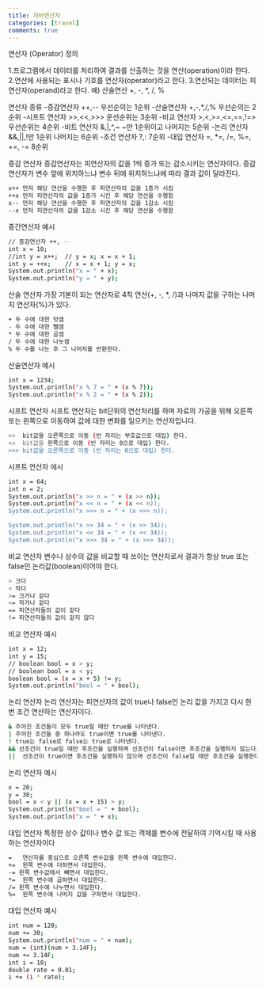 ```yaml
---
title: 자바연산자
categories: [travel]
comments: true
---
```

연산자 (Operator) 정의

1.프로그램에서 데이터를 처리하여 결과를 산출하는 것을 연산(operation)이라 한다.
2.연산에 사용되는 표시나 기호를 연산자(operator)라고 한다.
3.연산되는 데이터는 피연산자(operand)라고 한다.
 예) 산술연산 +, -, *, /, %

연산자 종류
-증감연산자 ++,-- 우선순의는 1순위
-산술연산자 +,-,*,/,% 우선순의는 2순위
-시프트 연산자 >>,<<,>>> 운선순위는 3순위
-비교 연산자 >,<,>=,<=,==,!=> 우선순위는 4순위
-비트 연산자 &,|,^,~ ~만 1순위이고 나머지는 5순위
-논리 연산자 &&,||,!만 1순위 나머지는 6순위
-조건 연산자 ?,: 7순위
-대입 연산자 =, *=, /=, %=, +=, -= 8순위

증감 연산자
증감연산자는 피연산자의 값을 1씩 증가 또는 감소시키는 연산자이다. 증감 연산자가 변수 앞에 위치하느냐 변수 뒤에 위치하느냐에 따라 결과 값이 달라진다.
```bash
x++ 먼저 해당 연산을 수행한 후 피연산자의 값을 1증가 시킴
++x 먼저 피연산자의 값을 1증가 시킨 후 해당 연산을 수행함
x-- 먼저 해당 연산을 수행한 후 피연산자의 값을 1감소 시킴
--x 먼저 피연산자의 값을 1감소 시킨 후 해당 연산을 수행함
```

증간연산자 예시
```bash
// 증감연산자 ++, --
int x = 10;
//int y = x++;  // y = x; x = x + 1;
int y = ++x;    // x = x + 1; y = x;
System.out.println("x = " + x);
System.out.println("y = " + y);
```

산술 연산자
가장 기본이 되는 연산자로 4칙 연산(+, -, *, /)과 나머지 값을 구하는 나머지 연산자(%)가 있다.
```bash
+ 두 수에 대한 덧셈
- 두 수에 대한 뺄셈
* 두 수에 대한 곱셈
/ 두 수에 대한 나눗셈
% 두 수를 나눈 후 그 나머지를 반환한다.
```

산술연산자 예시
```bash
int x = 1234;
System.out.println("x % 7 = " + (x % 7));
System.out.println("x % 2 = " + (x % 2));
```

시프트 연산자
시프트 연산자는 bit단위의 연산처리를 하며 자료의 가공을 위해 오른쪽 또는 왼쪽으로 이동하여 값에 대한 변화를 일으키는 연산자입니다.
```bash
>> 	bit값을 오른쪽으로 이동 (빈 자리는 부호값으로 대입) 한다.
<< 	bit값을 왼쪽으로 이동 (빈 자리는 0으로 대입) 한다.
>>> bit값을 오른쪽으로 이동 (빈 자리는 0으로 대입) 한다.
```

시프트 연산자 에시
```bash
int x = 64;
int n = 2;        
System.out.println("x >> n = " + (x >> n));
System.out.println("x << n = " + (x << n));
System.out.println("x >>> n = " + (x >>> n));

System.out.println("x >> 34 = " + (x >> 34));
System.out.println("x << 34 = " + (x << 34));
System.out.println("x >>> 34 = " + (x >>> 34));
```

비교 연산자
변수나 상수의 값을 비교할 때 쓰이는 연산자로서 결과가 항상 true 또는 false인 논리값(boolean)이어야 한다.
```bash
> 크다
< 작다
>= 크거나 같다
<= 작거나 같다
== 피연산자들의 값이 같다
!= 피연산자들의 값이 같지 않다
```

비교 연산자 예시
```bash
int x = 12;
int y = 15;
// boolean bool = x > y;
// boolean bool = x < y;
boolean bool = (x = x + 5) != y;
System.out.println("bool = " + bool);
```

논리 연산자
논리 연산자는 피연산자의 값이 true나 false인 논리 값을 가지고 다시 한번 조건 연산하는 연산자이다. 
```bash
& 주어진 조건들이 모두 true일 때만 true를 나타낸다.
| 주어진 조건들 중 하나라도 true이면 true를 나타낸다.
! true는 false로 false는 true로 나타낸다.
&& 선조건이 true일 때만 후조건을 실행하며 선조건이 false이면 후조건을 실행하지 않는다.
|| 	선조건이 true이면 후조건을 실행하지 않으며 선조건이 false일 때만 후조건을 실행한다.
```

논리 연산자 예시
```bash
x = 20;
y = 30;
bool = x < y || (x = x + 15) > y;
System.out.println("bool = " + bool);
System.out.println("x = " + x);
```

대입 연산자
특정한 상수 값이나 변수 값 또는 객체를 변수에 전달하여 기억시킬 때 사용하는 연산자이다
```bash
= 	연산자를 중심으로 오른쪽 변수값을 왼쪽 변수에 대입한다.
+= 	왼쪽 변수에 더하면서 대입한다.
-= 왼쪽 변수값에서 빼면서 대입한다.
*= 	왼쪽 변수에 곱하면서 대입한다.
/= 왼쪽 변수에 나누면서 대입한다.
%= 	왼쪽 변수에 나머지 값을 구하면서 대입한다.
```

대입 연산자 예시
```bash
int num = 120;
num += 30;	
System.out.println("num = " + num);
num = (int)(num + 3.14F); 
num += 3.14F;
int i = 10;
double rate = 0.01;        
i += (i * rate);   
```

